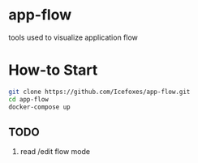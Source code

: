 # app-flow
tools used to visualize application flow

# How-to Start 

```bash
git clone https://github.com/Icefoxes/app-flow.git
cd app-flow
docker-compose up
```

## TODO
1. read /edit flow mode